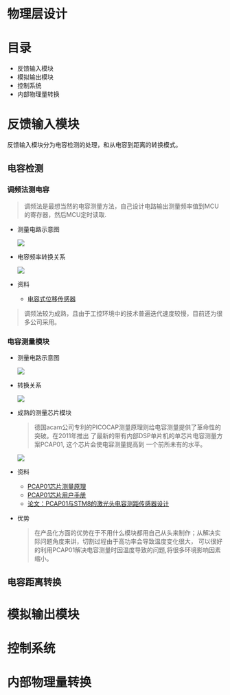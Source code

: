 物理层设计
======
# 目录
* 反馈输入模块
* 模拟输出模块
* 控制系统
* 内部物理量转换
# 反馈输入模块
反馈输入模块分为电容检测的处理，和从电容到距离的转换模式。
## 电容检测
### 调频法测电容
> 调频法是最想当然的电容测量方法，自己设计电路输出测量频率值到MCU的寄存器，然后MCU定时读取.
* 测量电路示意图 

    ![][capacity_measure_img1]

* 电容频率转换关系

    ![][capacity_measure_img2]
* 资料
    * [电容式位移传感器][capacity_measure1]
    
> 调频法较为成熟，且由于工控环境中的技术普遍迭代速度较慢，目前还为很多公司采用。
### 电容测量模块

* 测量电路示意图 

    ![][capacity_measure_img3]

* 转换关系

    ![][capacity_measure_img4]

* 成熟的测量芯片模块
    > 德国acam公司专利的PICOCAP测量原理则给电容测量提供了革命性的突破。在2011年推出
了最新的带有内部DSP单片机的单芯片电容测量方案PCAP01, 这个芯片会使电容测量提高到
一个前所未有的水平。 

    ![][capacity_measure_img5]

* 资料
    * [PCAP01芯片测量原理][capacity_measure2]
    * [PCAP01芯片用户手册][capacity_measure3]
    * [论文：PCAP01与STM8的激光头电容测距传感器设计][capacity_measure4]
    
* 优势
    > 在产品化方面的优势在于不用什么模块都用自己从头来制作；从解决实际问题角度来讲，切割过程由于高功率会导致温度变化很大，
    可以很好的利用PCAP01解决电容测量时因温度导致的问题,将很多环境影响因素缩小。
## 电容距离转换
# 模拟输出模块
# 控制系统
# 内部物理量转换

  [capacity_measure_img1]: ../img/Chapter1/capacity_mesure1.png
  [capacity_measure_img2]: ../img/Chapter1/capacity_mesure2.png
  [capacity_measure_img3]: ../img/Chapter1/capacity_mesure3.png
  [capacity_measure_img4]: ../img/Chapter1/capacity_mesure4.png
  [capacity_measure_img5]: ../img/Chapter1/capacity_mesure5.png

  [capacity_measure1]: https://wenku.baidu.com/view/ed0c8632a32d7375a4178034.html
  [capacity_measure2]: http://blog.csdn.net/yunxianpiaoyu/article/details/9167235
  [capacity_measure3]: https://wenku.baidu.com/view/5cb65dc98762caaedd33d48b.html
  [capacity_measure4]: http://xueshu.baidu.com/s?wd=paperuri%3A%28c347731cbb8812598b75bdb899821db7%29&filter=sc_long_sign&tn=SE_xueshusource_2kduw22v&sc_vurl=http%3A%2F%2Fwww.doc88.com%2Fp-6721537117865.html&ie=utf-8&sc_us=2871659838306416451
